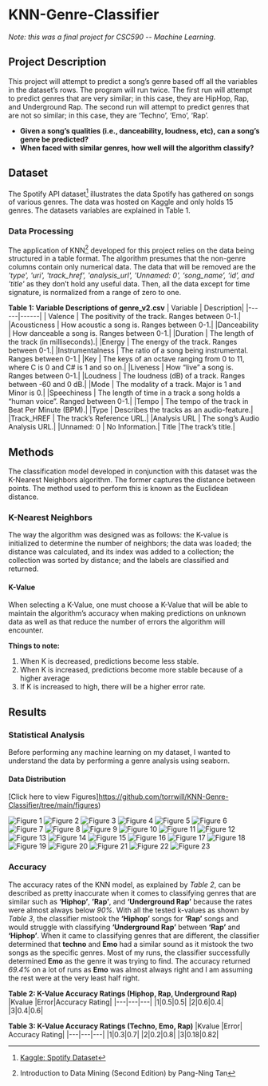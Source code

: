 # KNN-Genre-Classifier
*Note: this was a final project for CSC590 -- Machine Learning.*

## Project Description
This project will attempt to predict a song’s genre based off all the variables in the dataset’s rows. The program will run twice. The first run will attempt to predict genres that are very similar; in this case, they are HipHop, Rap, and Underground Rap. The second run will attempt to predict genres that are not so similar; in this case, they are ‘Techno’, ‘Emo’, ‘Rap’.

- **Given a song’s qualities (i.e., danceability, loudness, etc), can a song’s genre be predicted?**
- **When faced with similar genres, how well will the algorithm classify?**

## Dataset
The Spotify API dataset[^1] illustrates the data Spotify has gathered on songs of various genres. The data was hosted on Kaggle and only holds 15 genres. The datasets variables are explained in Table 1.

### Data Processing
The application of KNN[^2] developed for this project relies on the data being structured in a table format. The algorithm presumes that the non-genre columns contain only numerical data. The data that will be removed are the *'type', 'uri', 'track_href', 'analysis_url', 'Unnamed: 0', ‘song_name’, ‘id’, and 'title'* as they don’t hold any useful data. Then, all the data except for time signature, is normalized from a range of zero to one.

**Table 1: Variable Descriptions of genre_v2.csv**
| Variable | Description|
|------|------|
| Valence | The positivity of the track. Ranges between 0-1.|
|Acousticness | How acoustic a song is. Ranges between 0-1.|
|Danceability | How danceable a song is. Ranges between 0-1.|
|Duration | The length of the track (in milliseconds).|
|Energy | The energy of the track. Ranges between 0-1.|
|Instrumentalness | The ratio of a song being instrumental. Ranges between 0-1.|
|Key | The keys of an octave ranging from 0 to 11, where C is 0 and C# is 1 and so on.|
|Liveness | How “live” a song is. Ranges between 0-1.|
|Loudness | The loudness (dB) of a track. Ranges between -60 and 0 dB.|
|Mode | The modality of a track. Major is 1 and Minor is 0.|
|Speechiness | The length of time in a track a song holds a “human voice”. Ranged between 0-1.|
|Tempo | The tempo of the track in Beat Per Minute (BPM).|
|Type | Describes the tracks as an audio-feature.|
|Track_HREF | The track’s Reference URL.|
|Analysis URL | The song’s Audio Analysis URL.|
|Unnamed: 0 | No Information.|
Title |The track’s title.|

## Methods
The classification model developed in conjunction with this dataset was the K-Nearest Neighbors algorithm. The former captures the distance between points. The method used to perform this is known as the Euclidean distance.

### K-Nearest Neighbors
The way the algorithm was designed was as follows: the K-value is initialized to determine the number of neighbors; the data was loaded; the distance was calculated, and its index was added to a collection; the collection was sorted by distance; and the labels are classified and returned.

#### K-Value
When selecting a K-Value, one must choose a K-Value that will be able to maintain the algorithm’s accuracy when making predictions on unknown data as well as that reduce the number of errors the algorithm will encounter.

**Things to note:**
1. When K is decreased, predictions become less stable.
2. When K is increased, predictions become more stable because of a higher average
3. If K is increased to high, there will be a higher error rate.

## Results
### Statistical Analysis
Before performing any machine learning on my dataset, I wanted to understand the data by performing a genre analysis using seaborn.

#### Data Distribution
[Click here to view Figures]https://github.com/torrwill/KNN-Genre-Classifier/tree/main/figures)

![Figure 1](https://github.com/torrwill/KNN-Genre-Classifier/blob/main/figures/fig1.png)
![Figure 2](https://github.com/torrwill/KNN-Genre-Classifier/blob/main/figures/fig2.png)
![Figure 3](https://github.com/torrwill/KNN-Genre-Classifier/blob/main/figures/fig3.png)
![Figure 4](https://github.com/torrwill/KNN-Genre-Classifier/blob/main/figures/fig4.png)
![Figure 5](https://github.com/torrwill/KNN-Genre-Classifier/blob/main/figures/fig5.png)
![Figure 6](https://github.com/torrwill/KNN-Genre-Classifier/blob/main/figures/fig6.png)
![Figure 7](https://github.com/torrwill/KNN-Genre-Classifier/blob/main/figures/fig7.png)
![Figure 8](https://github.com/torrwill/KNN-Genre-Classifier/blob/main/figures/fig8.png)
![Figure 9](https://github.com/torrwill/KNN-Genre-Classifier/blob/main/figures/fig9.png)
![Figure 10](https://github.com/torrwill/KNN-Genre-Classifier/blob/main/figures/fig10.png)
![Figure 11](https://github.com/torrwill/KNN-Genre-Classifier/blob/main/figures/fig11.png)
![Figure 12](https://github.com/torrwill/KNN-Genre-Classifier/blob/main/figures/fig12.png)
![Figure 13](https://github.com/torrwill/KNN-Genre-Classifier/blob/main/figures/fig13.png)
![Figure 14](https://github.com/torrwill/KNN-Genre-Classifier/blob/main/figures/fig14.png)
![Figure 15](https://github.com/torrwill/KNN-Genre-Classifier/blob/main/figures/fig15.png)
![Figure 16](https://github.com/torrwill/KNN-Genre-Classifier/blob/main/figures/fig16.png)
![Figure 17](https://github.com/torrwill/KNN-Genre-Classifier/blob/main/figures/fig17.png)
![Figure 18](https://github.com/torrwill/KNN-Genre-Classifier/blob/main/figures/fig18.png)
![Figure 19](https://github.com/torrwill/KNN-Genre-Classifier/blob/main/figures/fig19.png)
![Figure 20](https://github.com/torrwill/KNN-Genre-Classifier/blob/main/figures/fig20.png)
![Figure 21](https://github.com/torrwill/KNN-Genre-Classifier/blob/main/figures/fig21.png)
![Figure 22](https://github.com/torrwill/KNN-Genre-Classifier/blob/main/figures/fig22.png)
![Figure 23](https://github.com/torrwill/KNN-Genre-Classifier/blob/main/figures/fig23.png)

### Accuracy
The accuracy rates of the KNN model, as explained by *Table 2*, can be described as pretty inaccurate when it comes to classifying genres that are similar such as **‘Hiphop’**, **’Rap’**, and **‘Underground Rap’** because the rates were almost always below *90%*.
With all the tested k-values as shown by *Table 3*, the classifier mistook the **‘Hiphop’** songs for **‘Rap’** songs and would struggle with classifying **‘Underground Rap’** between **‘Rap’** and **‘Hiphop’**.
When it came to classifying genres that are different, the classifier determined that **techno** and **Emo** had a similar sound as it mistook the two songs as the specific genres. Most of my runs, the classifier successfully determined **Emo** as the genre it was trying to find. The accuracy returned *69.4%* on a lot of runs as **Emo** was almost always right and I am assuming the rest were at the very least half right.

**Table 2: K-Value Accuracy Ratings (Hiphop, Rap, Underground Rap)**
|Kvalue |Error|Accuracy Rating|
|---|---|---|
|1|0.5|0.5|
|2|0.6|0.4|
|3|0.4|0.6|

**Table 3: K-Value Accuracy Ratings (Techno, Emo, Rap)**
|Kvalue |Error| Accuracy Rating|
|---|---|---|
|1|0.3|0.7|
|2|0.2|0.8|
|3|0.18|0.82|

[^1]: [Kaggle: Spotify Dataset](https://www.kaggle.com/mrmorj/dataset-of-songs-in-spotify)
[^2]: Introduction to Data Mining (Second Edition) by Pang-Ning Tan